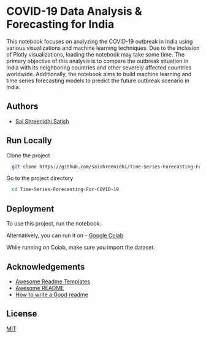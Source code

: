 
# COVID-19 Data Analysis & Forecasting for India
This notebook focuses on analyzing the COVID-19 outbreak in India using various visualizations and machine learning techniques. Due to the inclusion of Plotly visualizations, loading the notebook may take some time. The primary objective of this analysis is to compare the outbreak situation in India with its neighboring countries and other severely affected countries worldwide. Additionally, the notebook aims to build machine learning and time series forecasting models to predict the future outbreak scenario in India.





## Authors

- [Sai Shreenidhi Satish](https://www.linkedin.com/in/sai-shreenidhi-satish-712b3424b/)


## Run Locally

Clone the project

```bash
  git clone https://github.com/saishreenidhi/Time-Series-Forecasting-For-COVID-19
```

Go to the project directory

```bash
  cd Time-Series-Forecasting-For-COVID-19
```


## Deployment

To use this project, run the notebook.

Alternatively, you can run it on - [Google Colab](https://colab.research.google.com/drive/1pZiaoI7-K7_gQE7Yb8Pg_RSninyeluq7?usp=sharing)

While running on Colab, make sure you import the dataset.


## Acknowledgements

 - [Awesome Readme Templates](https://awesomeopensource.com/project/elangosundar/awesome-README-templates)
 - [Awesome README](https://github.com/matiassingers/awesome-readme)
 - [How to write a Good readme](https://bulldogjob.com/news/449-how-to-write-a-good-readme-for-your-github-project)


## License

[MIT](https://choosealicense.com/licenses/mit/)

